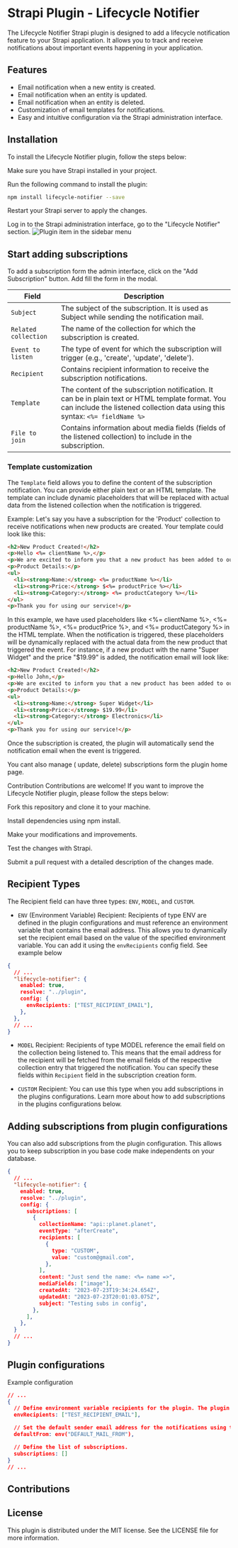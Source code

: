 # Strapi Plugin - Lifecycle Notifier

The Lifecycle Notifier Strapi plugin is designed to add a lifecycle notification feature to your Strapi application. It allows you to track and receive notifications about important events happening in your application.

## Features

- Email notification when a new entity is created.
- Email notification when an entity is updated.
- Email notification when an entity is deleted.
- Customization of email templates for notifications.
- Easy and intuitive configuration via the Strapi administration interface.

## Installation

To install the Lifecycle Notifier plugin, follow the steps below:

Make sure you have Strapi installed in your project.

Run the following command to install the plugin:

```bash
npm install lifecycle-notifier --save
```

Restart your Strapi server to apply the changes.

Log in to the Strapi administration interface, go to the "Lifecycle Notifier" section.
![Plugin item in the sidebar menu](assets/plugin_item_in_side_bar.png)

## Start adding subscriptions

To add a subscription form the admin interface, click on the "Add Subscription" button. Add fill the form in the modal.

| Field                | Description                                                                                                    |
| -------------------- | -------------------------------------------------------------------------------------------------------------- |
| `Subject`            | The subject of the subscription. It is used as Subject while sending the notification mail.                    |
| `Related collection` | The name of the collection for which the subscription is created.                                              |
| `Event to listen`    | The type of event for which the subscription will trigger (e.g., 'create', 'update', 'delete').                |
| `Recipient`          | Contains recipient information to receive the subscription notifications.                                    |
| `Template`           | The content of the subscription notification. It can be in plain text or HTML template format. You can include the listened collection data using this syntax: `<%= fieldName %>` |
| `File to join`       | Contains information about media fields (fields of the listened collection) to include in the subscription. |

### Template customization

The `Template` field allows you to define the content of the subscription notification. You can provide either plain text or an HTML template. The template can include dynamic placeholders that will be replaced with actual data from the listened collection when the notification is triggered.

Example:
Let's say you have a subscription for the 'Product' collection to receive notifications when new products are created. Your template could look like this:

```html
<h2>New Product Created!</h2>
<p>Hello <%= clientName %>,</p>
<p>We are excited to inform you that a new product has been added to our collection.</p>
<p>Product Details:</p>
<ul>
  <li><strong>Name:</strong> <%= productName %></li>
  <li><strong>Price:</strong> $<%= productPrice %></li>
  <li><strong>Category:</strong> <%= productCategory %></li>
</ul>
<p>Thank you for using our service!</p>
```

In this example, we have used placeholders like <%= clientName %>, <%= productName %>, <%= productPrice %>, and <%= productCategory %> in the HTML template. When the notification is triggered, these placeholders will be dynamically replaced with the actual data from the new product that triggered the event. For instance, if a new product with the name "Super Widget" and the price "$19.99" is added, the notification email will look like:

```html
<h2>New Product Created!</h2>
<p>Hello John,</p>
<p>We are excited to inform you that a new product has been added to our collection.</p>
<p>Product Details:</p>
<ul>
  <li><strong>Name:</strong> Super Widget</li>
  <li><strong>Price:</strong> $19.99</li>
  <li><strong>Category:</strong> Electronics</li>
</ul>
<p>Thank you for using our service!</p>
```

Once the subscription is created, the plugin will automatically send the notification email when the event is triggered.

You cant also manage ( update, delete) subscriptions form the plugin home page.

Contribution
Contributions are welcome! If you want to improve the Lifecycle Notifier plugin, please follow the steps below:

Fork this repository and clone it to your machine.

Install dependencies using npm install.

Make your modifications and improvements.

Test the changes with Strapi.

Submit a pull request with a detailed description of the changes made.

## Recipient Types

The Recipient field can have three types: `ENV`, `MODEL`, and `CUSTOM`.

- `ENV` (Environment Variable) Recipient:
Recipients of type ENV are defined in the plugin configurations and must reference an environment variable that contains the email address. This allows you to dynamically set the recipient email based on the value of the specified environment variable. You can add it using the `envRecipients` config field. See example below

```json
{
  // ...
  "lifecycle-notifier": {
    enabled: true,
    resolve: "../plugin",
    config: {
      envRecipients: ["TEST_RECIPIENT_EMAIL"],
    },
  },
  // ...
}
```

- `MODEL` Recipient:
Recipients of type MODEL reference the email field on the collection being listened to. This means that the email address for the recipient will be fetched from the email fields of the respective collection entry that triggered the notification. You can specify these fields within `Recipient` field in the subscription creation form.


- `CUSTOM` Recipient:
You can use this type when you add subscriptions in the plugins configurations. Learn more about how to add subscriptions in the plugins configurations below.

## Adding subscriptions from plugin configurations

You can also add subscriptions from the plugin configuration. This allows you to keep subscription in you base code make independents on your database.

```json
{
  // ...
  "lifecycle-notifier": {
    enabled: true,
    resolve: "../plugin",
    config: {
      subscriptions: [
        {
          collectionName: "api::planet.planet",
          eventType: "afterCreate",
          recipients: [
            {
              type: "CUSTOM",
              value: "custom@gmail.com",
            },
          ],
          content: "Just send the name: <%= name =>",
          mediaFields: ["image"],
          createdAt: "2023-07-23T19:34:24.654Z",
          updatedAt: "2023-07-23T20:01:03.075Z",
          subject: "Testing subs in config",
        },
      ],
    },
  }
  // ...
}
```

## Plugin configurations

Example configuration

```json
// ...
{
  // Define environment variable recipients for the plugin. The plugin will fetch the email address from the environment variable "TEST_RECIPIENT_EMAIL".
  envRecipients: ["TEST_RECIPIENT_EMAIL"],

  // Set the default sender email address for the notifications using the value from the environment variable "DEFAULT_MAIL_FROM".
  defaultFrom: env("DEFAULT_MAIL_FROM"),

  // Define the list of subscriptions.
  subscriptions: [] 
}
// ...
```

## Contributions



## License
This plugin is distributed under the MIT license. See the LICENSE file for more information.

